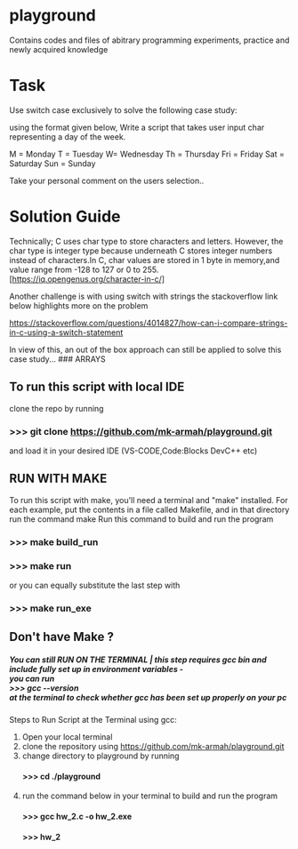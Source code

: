 # playground
Contains codes and files of abitrary programming experiments, practice and newly acquired knowledge


# Task

Use switch case exclusively  to solve the following case study:

using the format given below, Write a script that takes user input char representing a day of the week.

M = Monday
T = Tuesday
W= Wednesday
Th = Thursday
Fri = Friday
Sat = Saturday
Sun = Sunday

Take your personal comment on the users selection..


# Solution Guide 
Technically;
C uses char type to store characters and letters. However, the char type is integer type because underneath C stores integer numbers instead of characters.In C, char values are stored in 1 byte in memory,and value range from -128 to 127 or 0 to 255. [https://iq.opengenus.org/character-in-c/]


Another challenge is with using switch with strings
the stackoverflow link below highlights more on the problem 

https://stackoverflow.com/questions/4014827/how-can-i-compare-strings-in-c-using-a-switch-statement


In view of this, an out of the box approach can still be applied to solve this case study... ### ARRAYS

## To run this script with local IDE
clone the repo by running
### >>> git clone https://github.com/mk-armah/playground.git
and load it in your desired IDE (VS-CODE,Code:Blocks DevC++ etc)


## RUN WITH MAKE

To run this script with make, you'll need a terminal and "make" installed. For each example, put the contents in a file called Makefile, and in that directory run the command make
Run this command to build and run the program

### >>> make build_run
### >>> make run
or you can equally substitute the last step with
### >>> make run_exe

## Don't have Make ? 
##### You can still RUN ON THE TERMINAL | this step requires gcc bin and include fully set up in environment variables - <br> you can run <br> >>> gcc --version <br> at the terminal to check whether gcc has been set up properly on your pc


Steps to Run Script at the Terminal using gcc:
1. Open your local terminal
2. clone the repository using https://github.com/mk-armah/playground.git
3. change directory to playground by running   
    #### >>> cd ./playground
4. run the command below in your terminal to build and run the program
    #### >>> gcc hw_2.c -o hw_2.exe
    #### >>> hw_2 





